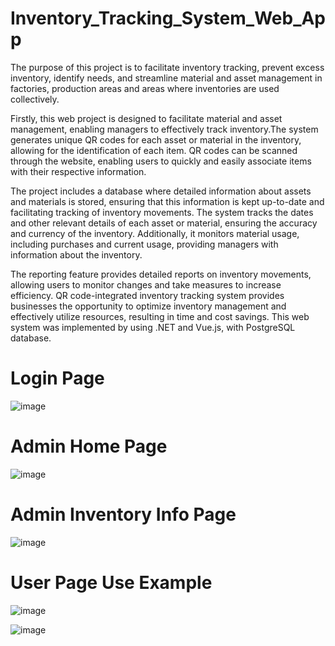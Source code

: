 # Inventory_Tracking_System_Web_App

The purpose of this project is to facilitate inventory tracking, prevent excess inventory,
identify needs, and streamline material and asset management in factories, production areas
and areas where inventories are used collectively.

Firstly, this web project is designed to facilitate material and asset management, enabling managers
to effectively track inventory.The system generates unique QR codes for each asset or material in the
inventory, allowing for the identification of each item. QR codes can be scanned through the website,
enabling users to quickly and easily associate items with their respective information.

The project includes a database where detailed information about assets and materials is
stored, ensuring that this information is kept up-to-date and facilitating tracking of
inventory movements. The system tracks the dates and other relevant details of each asset
or material, ensuring the accuracy and currency of the inventory. Additionally, it monitors material
usage, including purchases and current usage, providing managers with information about the inventory.

The reporting feature provides detailed reports on inventory movements, allowing users to monitor changes
and take measures to increase efficiency. QR code-integrated inventory tracking system provides businesses
the opportunity to optimize inventory management and effectively utilize resources, resulting in time and cost savings.
This web system was implemented by using .NET and Vue.js, with PostgreSQL database.

# Login Page

![image](https://github.com/cagrisenturk/Inventory_Tracking_System_Web_App/assets/74299306/0ce848a9-4a54-405a-a21b-f713b6d944a1)

# Admin Home Page

![image](https://github.com/cagrisenturk/Inventory_Tracking_System_Web_App/assets/74299306/ac3adac8-7cda-4299-ba43-078d2a4811bc)

# Admin Inventory Info Page

![image](https://github.com/cagrisenturk/Inventory_Tracking_System_Web_App/assets/74299306/c089047c-b157-4ffa-884b-25ac352833e1)

# User Page Use Example

![image](https://github.com/cagrisenturk/Inventory_Tracking_System_Web_App/assets/74299306/ae5a132a-ced6-48c7-a44e-cff5aab1b0dc)

![image](https://github.com/cagrisenturk/Inventory_Tracking_System_Web_App/assets/74299306/a873b1da-b7ea-4345-8733-c46acf6701b4)
